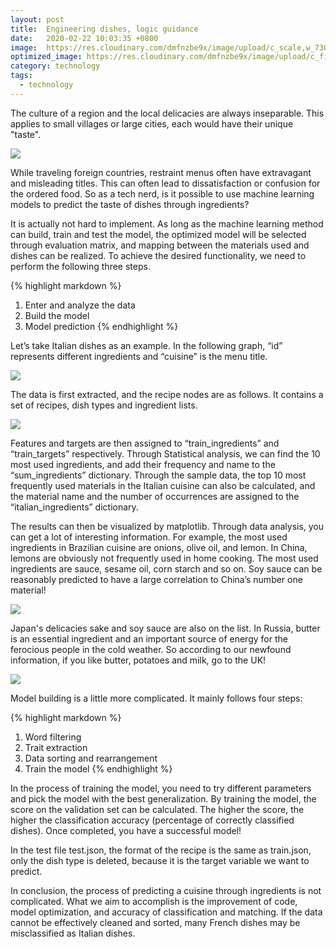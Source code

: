 ```yaml
---
layout: post
title:  Engineering dishes, logic guidance
date:   2020-02-22 10:03:35 +0800
image:  https://res.cloudinary.com/dmfnzbe9x/image/upload/c_scale,w_730/v1583240812/engineering/06_bfecgs.jpg
optimized_image: https://res.cloudinary.com/dmfnzbe9x/image/upload/c_fill,h_171,w_325/v1583240812/engineering/06_bfecgs.jpg
category: technology
tags:
  - technology
---
```


The culture of a region and the local delicacies are always inseparable. This applies to small villages or large cities, each would have their unique "taste".

![](https://res.cloudinary.com/dmfnzbe9x/image/upload/v1583240811/engineering/01_bqjg2d.png)

While traveling foreign countries, restraint menus often have extravagant and misleading titles. This can often lead to dissatisfaction or confusion for the ordered food. So as a tech nerd, is it possible to use machine learning models to predict the taste of dishes through ingredients?

It is actually not hard to implement. As long as the machine learning method can build, train and test the model, the optimized model will be selected through evaluation matrix, and mapping between the materials used and dishes can be realized. To achieve the desired functionality, we need to perform the following three steps.

{% highlight markdown %}
1. Enter and analyze the data
2. Build the model
3. Model prediction
{% endhighlight %}

Let’s take Italian dishes as an example. In the following graph, “id” represents different ingredients and “cuisine” is the menu title.

![](https://res.cloudinary.com/dmfnzbe9x/image/upload/v1583240811/engineering/02_dgvcby.png)

The data is first extracted, and the recipe nodes are as follows. It contains a set of recipes, dish types and ingredient lists.

![](https://res.cloudinary.com/dmfnzbe9x/image/upload/v1583240811/engineering/03_wipdpp.png)

Features and targets are then assigned to “train_ingredients” and “train_targets” respectively. Through Statistical analysis, we can find the 10 most used ingredients, and add their frequency and name to the “sum_ingredients” dictionary. Through the sample data, the top 10 most frequently used materials in the Italian cuisine can also be calculated, and the material name and the number of occurrences are assigned to the “italian_ingredients” dictionary.

The results can then be visualized by matplotlib. Through data analysis, you can get a lot of interesting information. For example, the most used ingredients in Brazilian cuisine are onions, olive oil, and lemon. In China, lemons are obviously not frequently used in home cooking. The most used ingredients are sauce, sesame oil, corn starch and so on. Soy sauce can be reasonably predicted to have a large correlation to China’s number one material!

![](https://res.cloudinary.com/dmfnzbe9x/image/upload/v1583240812/engineering/04_opmgmi.png)

Japan's delicacies sake and soy sauce are also on the list. In Russia, butter is an essential ingredient and an important source of energy for the ferocious people in the cold weather. So according to our newfound information, if you like butter, potatoes and milk, go to the UK!

![](https://res.cloudinary.com/dmfnzbe9x/image/upload/v1583240816/engineering/05_f5oy6p.png)

Model building is a little more complicated. It mainly follows four steps:

{% highlight markdown %}
1. Word filtering
2. Trait extraction
3. Data sorting and rearrangement
4. Train the model
{% endhighlight %}

In the process of training the model, you need to try different parameters and pick the model with the best generalization. By training the model, the score on the validation set can be calculated. The higher the score, the higher the classification accuracy (percentage of correctly classified dishes). Once completed, you have a successful model!

In the test file test.json, the format of the recipe is the same as train.json, only the dish type is deleted, because it is the target variable we want to predict.

In conclusion, the process of predicting a cuisine through ingredients is not complicated. What we aim to accomplish is the improvement of code, model optimization, and accuracy of classification and matching. If the data cannot be effectively cleaned and sorted, many French dishes may be misclassified as Italian dishes.